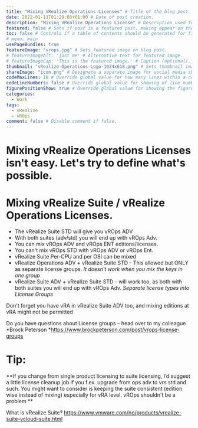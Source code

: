 ```yaml
---
title: "Mixing VRealize Operations Licenses" # Title of the blog post.
date: 2022-01-11T01:29:03+01:00 # Date of post creation.
description: "Mixing VRealize Operations License" # Description used for search engine.
featured: false # Sets if post is a featured post, making appear on the home page side bar.
toc: false # Controls if a table of contents should be generated for first-level links automatically.
# menu: main
usePageBundles: true
featureImage: "vrops.jpg" # Sets featured image on blog post.
# featureImageAlt: 'just me' # Alternative text for featured image.
# featureImageCap: 'This is the featured image.' # Caption (optional).
thumbnail: "vRealize-Operations-Logo-1024x618.png" # Sets thumbnail image appearing inside card on homepage.
shareImage: "icon.png" # Designate a separate image for social media sharing.
codeMaxLines: 10 # Override global value for how many lines within a code block before auto-collapsing.
codeLineNumbers: false # Override global value for showing of line numbers within code block.
figurePositionShow: true # Override global value for showing the figure label.
categories:
  - Work
tags:
  - vRealize 
  - vROps
comment: false # Disable comment if false.
---
```


# Mixing vRealize Operations Licenses isn't easy. Let's try to define what's possible. 

# Mixing vRealize Suite / vRealize Operations Licenses.

  * The vRealize Suite STD will give you vROps ADV
  * With both suites (adv/std) you will end up with vROps Adv. 
  * You can mix vROps ADV and vROps ENT editions/licenses. 
  * You can't mix vROps STD with vROps ADV or vROps Ent.
  * vRealize Suite Per-CPU and per OSI can be mixed
  * vRealize Operations ADV + vRealize Suite STD - This allowed but ONLY as separate license groups. *It doesn't work when you mix the keys in one group*
  * vRealize Suite ADV + vRealize Suite STD - will work too, 	as both with both suites you will end up with vROps Adv. *Separate license types into License Groups*

 Don't forget you have vRA in vRealize Suite ADV too, and mixing editions at vRA might not be permitted

Do you have questions about License groups – head over to my colleague *Brock Peterson *https://www.brockpeterson.com/post/vrops-license-groups

# Tip:
**If you change from single  product licensing to suite licensing, 
I’d suggest a little license cleanup job if  you f.ex. upgrade from ops adv to vrs std and such. 
You might want to consider is keeping the suite consistent (edition wise instead of mixing) 
especially for vRA level. vROps shouldn't be a problem
**

What is vRealize Suite? https://www.vmware.com/no/products/vrealize-suite-vcloud-suite.html